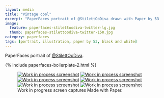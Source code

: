 ```yaml
---
layout: media
title: "Vintage cool"
excerpt: "PaperFaces portrait of @StilettOoDiva drawn with Paper by 53 on an iPad."
image: 
  feature: paperfaces-stilettoodiva-twitter-lg.jpg
  thumb: paperfaces-stilettoodiva-twitter-150.jpg
category: paperfaces
tags: [portrait, illustration, paper by 53, black and white]
---
```


PaperFaces portrait of [@StilettOoDiva](http://twitter.com/stilettoodiva).

{% include paperfaces-boilerplate-2.html %}

<figure class="third">
	<a href="{{ site.url }}/images/paperfaces-stilettoodiva-process-1-lg.jpg"><img src="{{ site.url }}/images/paperfaces-stilettoodiva-process-1-600.jpg" alt="Work in process screenshot"></a>
	<a href="{{ site.url }}/images/paperfaces-stilettoodiva-process-2-lg.jpg"><img src="{{ site.url }}/images/paperfaces-stilettoodiva-process-2-600.jpg" alt="Work in process screenshot"></a>
	<a href="{{ site.url }}/images/paperfaces-stilettoodiva-process-3-lg.jpg"><img src="{{ site.url }}/images/paperfaces-stilettoodiva-process-3-600.jpg" alt="Work in process screenshot"></a>
	<a href="{{ site.url }}/images/paperfaces-stilettoodiva-process-4-lg.jpg"><img src="{{ site.url }}/images/paperfaces-stilettoodiva-process-4-600.jpg" alt="Work in process screenshot"></a>
	<a href="{{ site.url }}/images/paperfaces-stilettoodiva-process-5-lg.jpg"><img src="{{ site.url }}/images/paperfaces-stilettoodiva-process-5-600.jpg" alt="Work in process screenshot"></a>
	<a href="{{ site.url }}/images/paperfaces-stilettoodiva-process-6-lg.jpg"><img src="{{ site.url }}/images/paperfaces-stilettoodiva-process-6-600.jpg" alt="Work in process screenshot"></a>
	<figcaption>Work in progress screen captures Made with Paper.</figcaption>
</figure>